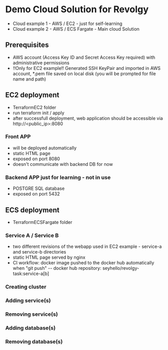# Demo Cloud Solution for Revolgy
- Cloud example 1 - AWS / EC2 - just for self-learning
- Cloud example 2 - AWS / ECS Fargate - Main cloud Solution

## Prerequisites
- AWS account (Access Key ID and Secret Access Key required) with administrative permissions
- !!Only for EC2 example!! Generated SSH KeyPair and imported in AWS account, *.pem file saved on local disk (you will be prompted for file name and path)

## EC2 deployment
- TerraformEC2 folder
- run terraform init / apply
- after successfull deployment, web application should be accessible via http://<public_ip>:8080

### Front APP
- will be deployed automatically
- static HTML page
- exposed on port 8080
- doesn't communicate with backend DB for now

### Backend APP just for learning - not in use
- POSTGRE SQL database
- exposed on port 5432

## ECS deployment
- TerraformECSFargate folder

### Service A / Service B
- two different revisions of the webapp used in EC2 example - service-a and service-b directories
- static HTML page served by nginx
- CI workflow: docker image pushed to the docker hub automatically when "git push"
-- docker hub repository: seyhello/revolgy-task:service-a[b]

### Creating cluster

### Adding service(s)

### Removing service(s)

### Adding database(s)

### Removing database(s)
